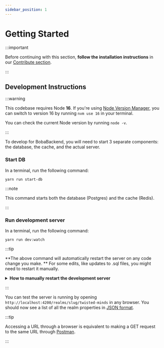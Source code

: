 ```yaml
---
sidebar_position: 1
---
```


# Getting Started

:::important

Before continuing with this section, **follow the installation instructions** in our [Contribute section](/docs/engineering/start-developing/boba-backend).

:::

## Development Instructions

:::warning

This codebase requires Node **16**. If you're using [Node Version Manager](https://github.com/nvm-sh/nvm), you can switch to version 16 by running `nvm use 16` in your terminal.

You can check the current Node version by running `node -v`.

:::

To develop for BobaBackend, you will need to start 3 separate components: the database, the cache, and the actual server.

### Start DB

In a terminal, run the following command:

```
yarn run start-db
```

:::note

This command starts both the database (Postgres) and the cache (Redis).

:::

### Run development server

In a terminal, run the following command:

```
yarn run dev:watch
```

:::tip

**The above command will automatically restart the server on any code change you make. **
For some edits, like updates to .sql files, you might need to restart it manually.

<details>
<summary><strong>How to manually restart the development server</strong>
</summary>

Both of these actions need to be performed on the console where `yarn run dev:watch` is currently running.

- **Fancy Way:** Type `rs` and press enter.
- **Bruteforce Way:** ~~Press~~ Mash `ctrl+c` to stop the running process, then run `yarn run dev:watch` again.

</details>

:::

You can test the server is running by opening `http://localhost:4200/realms/slug/twisted-minds` in any browser. You should now see a list of all the realm properties in [JSON format](https://developers.squarespace.com/what-is-json).

:::tip

Accessing a URL through a browser is equivalent to making a GET request to the same URL through [Postman](/docs/engineering/boba-backend/using-postman).

:::
